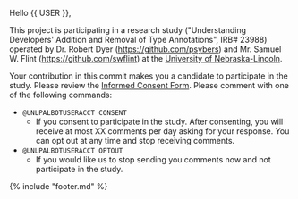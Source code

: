 Hello {{ USER }},

This project is participating in a research study ("Understanding Developers' Addition and Removal of Type Annotations", IRB# 23988) operated by Dr. Robert Dyer (https://github.com/psybers) and Mr. Samuel W. Flint (https://github.com/swflint) at the [University of Nebraska-Lincoln](https://unl.edu/).

Your contribution in this commit makes you a candidate to participate in the study. Please review the [Informed Consent Form](https://github.com/unl-pal/typechange-bot/blob/main/pages/consent-document.md).  Please comment with one of the following commands:

* `@UNLPALBOTUSERACCT CONSENT`
  * If you consent to participate in the study.  After consenting, you will receive at most XX comments per day asking for your response.  You can opt out at any time and stop receiving comments.
* `@UNLPALBOTUSERACCT OPTOUT`
  * If you would like us to stop sending you comments now and not participate in the study.

{% include "footer.md" %}
